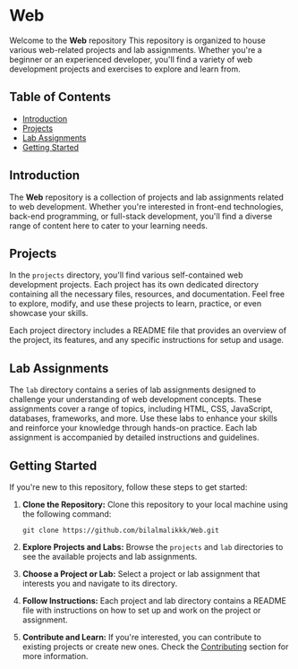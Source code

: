 # Web

Welcome to the **Web** repository This repository is organized to house various web-related projects and lab assignments. Whether you're a beginner or an experienced developer, you'll find a variety of web development projects and exercises to explore and learn from.

## Table of Contents

- [Introduction](#introduction)
- [Projects](#projects)
- [Lab Assignments](#lab-assignments)
- [Getting Started](#getting-started)

## Introduction

The **Web** repository is a collection of projects and lab assignments related to web development. Whether you're interested in front-end technologies, back-end programming, or full-stack development, you'll find a diverse range of content here to cater to your learning needs.

## Projects

In the `projects` directory, you'll find various self-contained web development projects. Each project has its own dedicated directory containing all the necessary files, resources, and documentation. Feel free to explore, modify, and use these projects to learn, practice, or even showcase your skills.

Each project directory includes a README file that provides an overview of the project, its features, and any specific instructions for setup and usage.

## Lab Assignments

The `lab` directory contains a series of lab assignments designed to challenge your understanding of web development concepts. These assignments cover a range of topics, including HTML, CSS, JavaScript, databases, frameworks, and more. Use these labs to enhance your skills and reinforce your knowledge through hands-on practice. Each lab assignment is accompanied by detailed instructions and guidelines.

## Getting Started

If you're new to this repository, follow these steps to get started:

1. **Clone the Repository:** Clone this repository to your local machine using the following command:
   ```
   git clone https://github.com/bilalmalikkk/Web.git
   ```

2. **Explore Projects and Labs:** Browse the `projects` and `lab` directories to see the available projects and lab assignments.

3. **Choose a Project or Lab:** Select a project or lab assignment that interests you and navigate to its directory.

4. **Follow Instructions:** Each project and lab directory contains a README file with instructions on how to set up and work on the project or assignment.

5. **Contribute and Learn:** If you're interested, you can contribute to existing projects or create new ones. Check the [Contributing](#contributing) section for more information.
